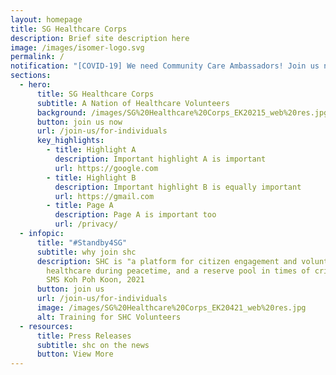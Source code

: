 ```yaml
---
layout: homepage
title: SG Healthcare Corps
description: Brief site description here
image: /images/isomer-logo.svg
permalink: /
notification: "[COVID-19] We need Community Care Ambassadors! Join us now!"
sections:
  - hero:
      title: SG Healthcare Corps
      subtitle: A Nation of Healthcare Volunteers
      background: /images/SG%20Healthcare%20Corps_EK20215_web%20res.jpg
      button: join us now
      url: /join-us/for-individuals
      key_highlights:
        - title: Highlight A
          description: Important highlight A is important
          url: https://google.com
        - title: Highlight B
          description: Important highlight B is equally important
          url: https://gmail.com
        - title: Page A
          description: Page A is important too
          url: /privacy/
  - infopic:
      title: "#Standby4SG"
      subtitle: why join shc
      description: SHC is "a platform for citizen engagement and volunteerism in
        healthcare during peacetime, and a reserve pool in times of crisis" -
        SMS Koh Poh Koon, 2021
      button: join us
      url: /join-us/for-individuals
      image: /images/SG%20Healthcare%20Corps_EK20421_web%20res.jpg
      alt: Training for SHC Volunteers
  - resources:
      title: Press Releases
      subtitle: shc on the news
      button: View More
---
```

